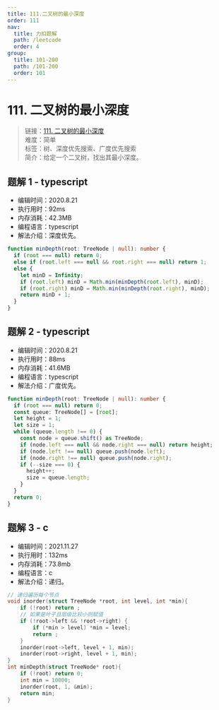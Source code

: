 ```yaml
---
title: 111.二叉树的最小深度
order: 111
nav:
  title: 力扣题解
  path: /leetcode
  order: 4
group:
  title: 101-200
  path: /101-200
  order: 101
---
```


# 111. 二叉树的最小深度

> 链接：[111. 二叉树的最小深度](https://leetcode-cn.com/problems/minimum-depth-of-binary-tree/)  
> 难度：简单  
> 标签：树、深度优先搜索、广度优先搜索  
> 简介：给定一个二叉树，找出其最小深度。

## 题解 1 - typescript

- 编辑时间：2020.8.21
- 执行用时：92ms
- 内存消耗：42.3MB
- 编程语言：typescript
- 解法介绍：深度优先。

```typescript
function minDepth(root: TreeNode | null): number {
  if (root === null) return 0;
  else if (root.left === null && root.right === null) return 1;
  else {
    let minD = Infinity;
    if (root.left) minD = Math.min(minDepth(root.left), minD);
    if (root.right) minD = Math.min(minDepth(root.right), minD);
    return minD + 1;
  }
}
```

## 题解 2 - typescript

- 编辑时间：2020.8.21
- 执行用时：88ms
- 内存消耗：41.6MB
- 编程语言：typescript
- 解法介绍：广度优先。

```typescript
function minDepth(root: TreeNode | null): number {
  if (root === null) return 0;
  const queue: TreeNode[] = [root];
  let height = 1;
  let size = 1;
  while (queue.length !== 0) {
    const node = queue.shift() as TreeNode;
    if (node.left === null && node.right === null) return height;
    if (node.left !== null) queue.push(node.left);
    if (node.right !== null) queue.push(node.right);
    if (--size === 0) {
      height++;
      size = queue.length;
    }
  }
  return 0;
}
```
## 题解 3 - c
- 编辑时间：2021.11.27
- 执行用时：132ms
- 内存消耗：73.8mb
- 编程语言：c
- 解法介绍：递归。
```c
// 递归遍历每个节点
void inorder(struct TreeNode *root, int level, int *min){
    if (!root) return ;
    // 如果是叶子且层级比较小则赋值
    if (!root->left && !root->right) {
        if (*min > level) *min = level;
        return ; 
    }
    inorder(root->left, level + 1, min);
    inorder(root->right, level + 1, min);
}
int minDepth(struct TreeNode* root){
    if (!root) return 0;
    int min = 10000;
    inorder(root, 1, &min);
    return min;
}
```
